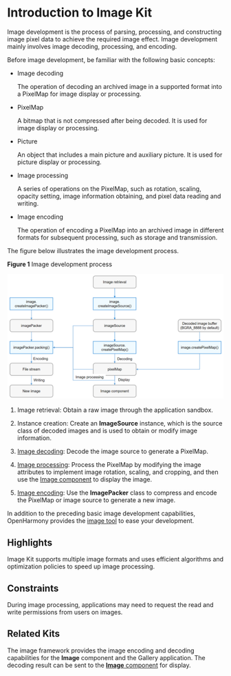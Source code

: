 # Introduction to Image Kit

Image development is the process of parsing, processing, and constructing image pixel data to achieve the required image effect. Image development mainly involves image decoding, processing, and encoding.

Before image development, be familiar with the following basic concepts:

- Image decoding
  
  The operation of decoding an archived image in a supported format into a PixelMap for image display or processing.

- PixelMap
  
  A bitmap that is not compressed after being decoded. It is used for image display or processing.

- Picture
  
  An object that includes a main picture and auxiliary picture. It is used for picture display or processing.

- Image processing
  
  A series of operations on the PixelMap, such as rotation, scaling, opacity setting, image information obtaining, and pixel data reading and writing.

- Image encoding
  
  The operation of encoding a PixelMap into an archived image in different formats for subsequent processing, such as storage and transmission.

The figure below illustrates the image development process.

**Figure 1** Image development process

![Image development process](figures/image-development-process.png)

1. Image retrieval: Obtain a raw image through the application sandbox.

2. Instance creation: Create an **ImageSource** instance, which is the source class of decoded images and is used to obtain or modify image information.

3. [Image decoding](image-decoding.md): Decode the image source to generate a PixelMap.

4. [Image processing](image-transformation.md): Process the PixelMap by modifying the image attributes to implement image rotation, scaling, and cropping, and then use the [Image component](../../ui/arkts-graphics-display.md) to display the image.

5. [Image encoding](image-encoding.md): Use the **ImagePacker** class to compress and encode the PixelMap or image source to generate a new image.

In addition to the preceding basic image development capabilities, OpenHarmony provides the [image tool](image-tool.md) to ease your development.

## Highlights

Image Kit supports multiple image formats and uses efficient algorithms and optimization policies to speed up image processing.

## Constraints

During image processing, applications may need to request the read and write permissions from users on images.

## Related Kits

The image framework provides the image encoding and decoding capabilities for the **Image** component and the Gallery application. The decoding result can be sent to the [**Image** component](../../ui/arkts-graphics-display.md) for display.

